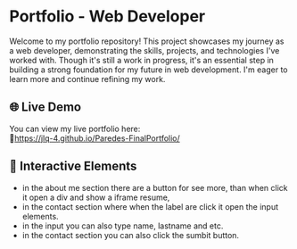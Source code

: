 # Portfolio - Web Developer

Welcome to my portfolio repository! This project showcases my journey as a web developer, demonstrating the skills, projects, and technologies I've worked with. Though it's still a work in progress, it's an essential step in building a strong foundation for my future in web development. I'm eager to learn more and continue refining my work.

## 🌐 Live Demo

You can view my live portfolio here:  
🔗https://jlq-4.github.io/Paredes-FinalPortfolio/

## 🧰 Interactive Elements

  - in the about me section there are a button for see more, than when click it open a div and show a iframe resume,
  - in the contact section where when the label are click it open the input elements.
  - in the input you can also type name, lastname and etc.
  - in the contact section you can also click the sumbit button.

